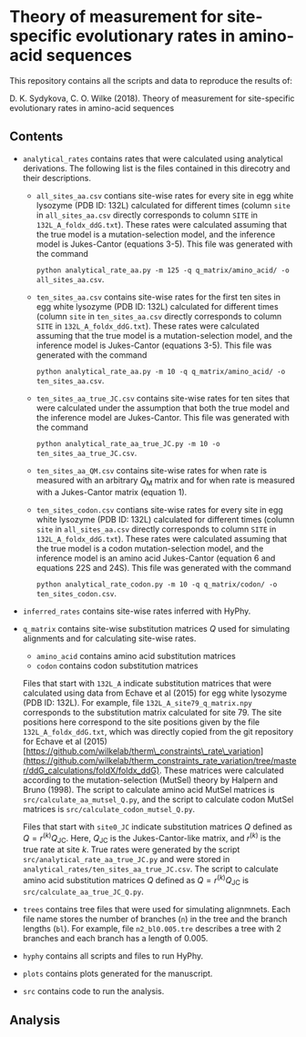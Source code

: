 
Theory of measurement for site-specific evolutionary rates in amino-acid sequences
==================================================================================

This repository contains all the scripts and data to reproduce the results of:

D. K. Sydykova, C. O. Wilke (2018). Theory of measurement for site-specific evolutionary rates in amino-acid sequences

Contents
--------

-   `analytical_rates` contains rates that were calculated using analytical derivations. The following list is the files contained in this direcotry and their descriptions.
    -   `all_sites_aa.csv` contians site-wise rates for every site in egg white lysozyme (PDB ID: 132L) calculated for different times (column `site` in `all_sites_aa.csv` directly corresponds to column `SITE` in `132L_A_foldx_ddG.txt`). These rates were calculated assuming that the true model is a mutation-selection model, and the inference model is Jukes-Cantor (equations 3-5). This file was generated with the command

        `python analytical_rate_aa.py -m 125 -q q_matrix/amino_acid/ -o all_sites_aa.csv`.

    -   `ten_sites_aa.csv` contains site-wise rates for the first ten sites in egg white lysozyme (PDB ID: 132L) calculated for different times (column `site` in `ten_sites_aa.csv` directly corresponds to column `SITE` in `132L_A_foldx_ddG.txt`). These rates were calculated assuming that the true model is a mutation-selection model, and the inference model is Jukes-Cantor (equations 3-5). This file was generated with the command

        `python analytical_rate_aa.py -m 10 -q q_matrix/amino_acid/ -o ten_sites_aa.csv`.

    -   `ten_sites_aa_true_JC.csv` contains site-wise rates for ten sites that were calculated under the assumption that both the true model and the inference model are Jukes-Cantor. This file was generated with the command

        `python analytical_rate_aa_true_JC.py -m 10 -o ten_sites_aa_true_JC.csv`.

    -   `ten_sites_aa_QM.csv` contains site-wise rates for when rate is measured with an arbitrary *Q*<sub>M</sub> matrix and for when rate is measured with a Jukes-Cantor matrix (equation 1).
    -   `ten_sites_codon.csv` contians site-wise rates for every site in egg white lysozyme (PDB ID: 132L) calculated for different times (column `site` in `all_sites_aa.csv` directly corresponds to column `SITE` in `132L_A_foldx_ddG.txt`). These rates were calculated assuming that the true model is a codon mutation-selection model, and the inference model is an amino acid Jukes-Cantor (equation 6 and equations 22S and 24S). This file was generated with the command

        `python analytical_rate_codon.py -m 10 -q q_matrix/codon/ -o ten_sites_codon.csv`.

-   `inferred_rates` contains site-wise rates inferred with HyPhy.
-   `q_matrix` contains site-wise substitution matrices *Q* used for simulating alignments and for calculating site-wise rates.
    -   `amino_acid` contains amino acid substitution matrices
    -   `codon` contains codon substitution matrices

    Files that start with `132L_A` indicate substitution matrices that were calculated using data from Echave et al (2015) for egg white lysozyme (PDB ID: 132L). For example, file `132L_A_site79_q_matrix.npy` corresponds to the substitution matrix calculated for site 79. The site positions here correspond to the site positions given by the file `132L_A_foldx_ddG.txt`, which was directly copied from the git repository for Echave et al (2015) [https://github.com/wilkelab/therm\_constraints\_rate\_variation](https://github.com/wilkelab/therm_constraints_rate_variation/tree/master/ddG_calculations/foldX/foldx_ddG). These matrices were calculated according to the mutation-selection (MutSel) theory by Halpern and Bruno (1998). The script to calculate amino acid MutSel matrices is `src/calculate_aa_mutsel_Q.py`, and the script to calculate codon MutSel matrices is `src/calculate_codon_mutsel_Q.py`.

    Files that start with `site0_JC` indicate substitution matrices *Q* defined as *Q* = *r*<sup>(*k*)</sup>*Q*<sub>JC</sub>. Here, *Q*<sub>JC</sub> is the Jukes-Cantor-like matrix, and *r*<sup>(*k*)</sup> is the true rate at site *k*. True rates were generated by the script `src/analytical_rate_aa_true_JC.py` and were stored in `analytical_rates/ten_sites_aa_true_JC.csv`. The script to calculate amino acid substitution matrices *Q* defined as *Q* = *r*<sup>(*k*)</sup>*Q*<sub>JC</sub> is `src/calculate_aa_true_JC_Q.py`.

-   `trees` contains tree files that were used for simulating alignmnets. Each file name stores the number of branches (`n`) in the tree and the branch lengths (`bl`). For example, file `n2_bl0.005.tre` describes a tree with 2 branches and each branch has a length of 0.005.
-   `hyphy` contains all scripts and files to run HyPhy.
-   `plots` contains plots generated for the manuscript.
-   `src` contains code to run the analysis.

Analysis
--------
